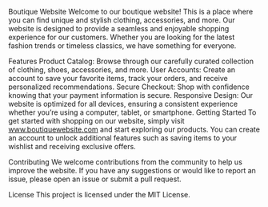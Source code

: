 Boutique Website
Welcome to our boutique website! This is a place where you can find unique and stylish clothing, accessories, and more. Our website is designed to provide a seamless and enjoyable shopping experience for our customers. Whether you are looking for the latest fashion trends or timeless classics, we have something for everyone.

Features
Product Catalog: Browse through our carefully curated collection of clothing, shoes, accessories, and more.
User Accounts: Create an account to save your favorite items, track your orders, and receive personalized recommendations.
Secure Checkout: Shop with confidence knowing that your payment information is secure.
Responsive Design: Our website is optimized for all devices, ensuring a consistent experience whether you’re using a computer, tablet, or smartphone.
Getting Started
To get started with shopping on our website, simply visit www.boutiquewebsite.com and start exploring our products. You can create an account to unlock additional features such as saving items to your wishlist and receiving exclusive offers.

Contributing
We welcome contributions from the community to help us improve the website. If you have any suggestions or would like to report an issue, please open an issue or submit a pull request.

License
This project is licensed under the MIT License.
